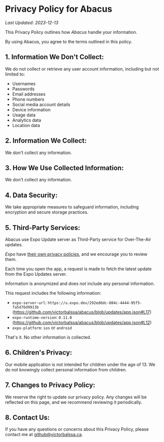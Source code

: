 # Privacy Policy for Abacus

*Last Updated: 2023-12-13*

This Privacy Policy outlines how _Abacus_ handle your information. 

By using Abacus, you agree to the terms outlined in this policy.

## 1. Information We Don't Collect:

We do not collect or retrieve any user account information, including but not limited to:

- Usernames
- Passwords
- Email addresses
- Phone numbers
- Social media account details
- Device information
- Usage data
- Analytics data
- Location data

## 2. Information We Collect:

We don't collect any information.

## 3. How We Use Collected Information:

We don't collect any information.

## 4. Data Security:

We take appropriate measures to safeguard information, including encryption and secure storage practices.

## 5. Third-Party Services:

Abacus use Expo Update server as Third-Party service for Over-The-Air updates. 

*Expo* have [their own privacy policies](https://expo.dev/privacy-explained#:~:text=An%20example%20situation,requested%20an%20update.), and we encourage you to review them.

Each time you open the app, a request is made to fetch the latest update from the Expo Updates server.

Information is anonymized and does not include any personal information.

This request includes the following information:

- `expo-server-url`: `https://u.expo.dev/292ed6dc-804c-4444-95f5-fa5d76d9913b` (https://github.com/victorbalssa/abacus/blob/updates/app.json#L17)
- `expo-runtime-version`: `0.11.0` (https://github.com/victorbalssa/abacus/blob/updates/app.json#L12)
- `expo-platform`: `ios` or `android`

That's it. No other information is collected.

## 6. Children's Privacy:

Our mobile application is not intended for children under the age of 13. We do not knowingly collect personal information from children.

## 7. Changes to Privacy Policy:

We reserve the right to update our privacy policy. Any changes will be reflected on this page, and we recommend reviewing it periodically.

## 8. Contact Us:

If you have any questions or concerns about this Privacy Policy, please contact me at github@victorbalssa.ca.
